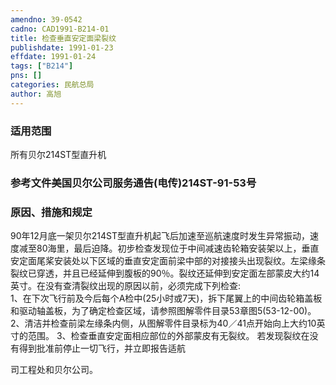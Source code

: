 ```yaml
---
amendno: 39-0542  
cadno: CAD1991-B214-01  
title: 检查垂直安定面梁裂纹  
publishdate: 1991-01-23  
effdate: 1991-01-24  
tags: ["B214"]  
pns: []  
categories: 民航总局  
author: 高旭  
---
```

  
### 适用范围  
所有贝尔214ST型直升机  
  
<!--more-->  
### 参考文件美国贝尔公司服务通告(电传)214ST-91-53号  
  
### 原因、措施和规定  
90年12月底一架贝尔214ST型直升机起飞后加速至巡航速度时发生异常振动，速度减至80海里，最后迫降。初步检查发现位于中间减速齿轮箱安装架以上，垂直安定面尾桨安装处以下区域的垂直安定面前梁中部的对接接头出现裂纹。左梁缘条裂纹已穿透，并且已经延伸到腹板的90％。裂纹还延伸到安定面左部蒙皮大约14英寸。在没有查清裂纹出现的原因以前，必须完成下列检查:  
    1、在下次飞行前及今后每个A检中(25小时或7天)，拆下尾翼上的中间齿轮箱盖板和驱动轴盖板，为了确定检查区域，请参照图解零件目录53章图5(53-12-00)。  
    2、清洁并检查前梁左缘条内侧，从图解零件目录标为40／41点开始向上大约10英寸的范围。 3、检查垂直安定面相应部位的外部蒙皮有无裂纹。        若发现裂纹在没有得到批准前停止一切飞行，并立即报告适航  
  
司工程处和贝尔公司。  
